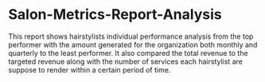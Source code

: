 # Salon-Metrics-Report-Analysis
This report shows hairstylists individual performance analysis from the top performer with the amount generated for the organization both monthly and quarterly to the least performer. It also compared the total revenue to the targeted revenue along with the number of services each hairstylist are suppose to render within a certain period of time.
